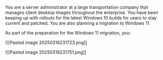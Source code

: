 You are a server administrator at a large transportation company that manages client desktop images throughout the enterprise. You have been keeping up with rollouts for the latest Windows 10 builds for users to stay current and patched. You are also planning a migration to Windows 11. 

As part of the preparation for the Windows 11 migration, you:

![[Pasted image 20250316231723.png]]


![[Pasted image 20250316231751.png]]